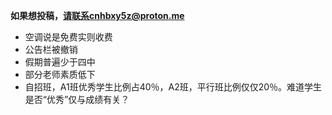 **如果想投稿，请联系cnhbxy5z@proton.me**

- 空调说是免费实则收费
- 公告栏被撤销
- 假期普遍少于四中
- 部分老师素质低下
- 自招班，A1班优秀学生比例占40％，A2班，平行班比例仅仅20％。难道学生是否“优秀”仅与成绩有关？
